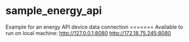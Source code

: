# sample_energy_api
Example for an energy API device data connection
======= Available to run on local machine:
http://127.0.0.1:8080 http://172.18.75.245:8080
